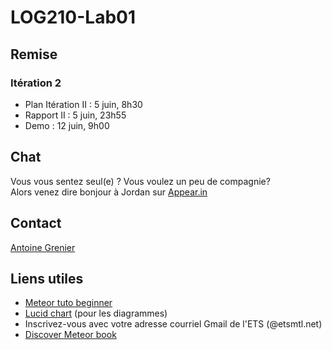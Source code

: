 # LOG210-Lab01

## Remise 

### Itération 2 
* Plan Itération II : 5 juin, 8h30
* Rapport II : 5 juin, 23h55
* Demo : 12 juin, 9h00 

## Chat 
Vous vous sentez seul(e) ? Vous voulez un peu de compagnie? <br/>
Alors venez dire bonjour à Jordan sur [Appear.in](https://appear.in/log210)

## Contact
[Antoine Grenier](mailto:antoine.grenier.1@ens.etsmtl.ca)

## Liens utiles

* [Meteor tuto beginner](https://www.meteor.com/install)
* [Lucid chart](https://www.lucidchart.com/pages/education/university) (pour les diagrammes)
* Inscrivez-vous avec votre adresse courriel Gmail de l'ETS (@etsmtl.net)
* [Discover Meteor book](http://web.mit.edu/~deberg/Public/Discover-Meteor.pdf)